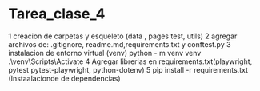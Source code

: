 # Tarea_clase_4
1 creacion de carpetas y esqueleto (data , pages test, utils)
2 agregar archivos de: .gitignore, readme.md,requirements.txt y conftest.py
3 instalacion de entorno virtual (venv)
    python - m venv venv
    .\venv\Scripts\Activate
4 Agregar librerias en requirements.txt(playwright,  pytest pytest-playwright, python-dotenv)
5   pip install -r requirements.txt (Instaalacionde de dependencias)